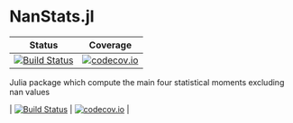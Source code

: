 # NanStats.jl

| Status | Coverage |
| :----: | :----: |
| [![Build Status](https://travis-ci.org/jccuevasb/NanStats.jl.svg?branch=master)](https://travis-ci.org/jccuevasb/NanStats.jl) | [![codecov.io](http://codecov.io/github/jccuevasb/NanStats.jl/coverage.svg?branch=master)](http://codecov.io/github/jccuevasb/NanStats.jl?branch=master) |

Julia package which compute the main four statistical moments excluding nan values


| [![Build Status](https://travis-ci.org/tlienart/Ex.jl.svg?branch=master)](https://travis-ci.org/tlienart/Ex.jl) | [![codecov.io](http://codecov.io/github/tlienart/Ex.jl/coverage.svg?branch=master)](http://codecov.io/github/tlienart/Ex.jl?branch=master) |
